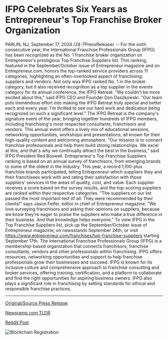 # IFPG Celebrates Six Years as Entrepreneur's Top Franchise Broker Organization

PARLIN, NJ, September 17, 2024 /24-7PressRelease/ -- For the sixth consecutive year, the International Franchise Professionals Group (IFPG) has been recognized as the No. 1 franchise broker organization on Entrepreneur's prestigious Top Franchise Suppliers list. This ranking, featured in the September/October issue of Entrepreneur magazine and on Entrepreneur.com, honors the top-ranked service providers across 11 categories, highlighting an often-overlooked aspect of franchising: suppliers and vendors. Not only was IFPG ranked No. 1 in the broker category, but it also received recognition as a top supplier in the events category for its annual conference, the IFPG Retreat. "We couldn't be more excited about this," said IFPG CEO and Founder Don Daszkowski. "Our team puts tremendous effort into making the IFPG Retreat truly special and better each and every year. I'm thrilled to see our hard work and dedication being recognized on such a significant level."  The IFPG Retreat is the company's signature event of the year, bringing together hundreds of IFPG members, including franchising's most respected consultants, franchisors and vendors. This annual event offers a lively mix of educational sessions, networking opportunities, workshops and presentations, all known for their high-quality content and welcoming atmosphere. "Our mission is to connect franchise professionals and help them build strong relationships. We excel at this, and that's why we continually attract the best in the business," said IFPG President Red Boswell.  Entrepreneur's Top Franchise Suppliers ranking is based on an annual survey of franchisors, from emerging brands to some of the oldest in the industry. This year, a record 1,100-plus franchise brands participated, telling Entrepreneur which suppliers they and their franchisees work with and rating their satisfaction with those suppliers' services in the areas of quality, cost, and value. Each supplier receives a score based on the survey results, and the top-scoring suppliers are ranked within their respective categories.  "The suppliers on our list passed the most important test of all: They were recommended by their clients!" says Jason Feifer, editor in chief of Entrepreneur magazine. "We love surveying franchisors and asking their opinions on suppliers, because we know they're eager to praise the suppliers who make a true difference in their business. And that knowledge helps everyone."  To view IFPG in the Top Franchise Suppliers list, pick up the September/October issue of Entrepreneur magazine, on newsstands September 24th, or visit https://www.entrepreneur.com/franchises/top-franchise-suppliers starting September 17th.  The International Franchise Professionals Group (IFPG) is a membership-based organization that connects franchisors, franchise consultants, vendors and other professionals within franchising. IFPG offers resources, networking opportunities and support to help franchise professionals grow their businesses and succeed.  IFPG is known for its inclusive culture and comprehensive approach to franchise consulting and broker services, offering training, certification, and a platform to collaborate and find the right opportunities for aspiring business owners. IFPG also plays a significant role in franchising by setting standards for ethical and responsible franchise practices. 

---

[Original/Source Press Release](https://www.24-7pressrelease.com/press-release/514364/ifpg-celebrates-six-years-as-entrepreneurs-top-franchise-broker-organization)
                    

[Newsramp.com TLDR](None) 



[Reddit Post](https://www.reddit.com/r/AwardsAndRecognition/comments/1fistks/ifpg_named_no_1_franchise_broker_organization_for/) 



![Blockchain Registration](https://cdn.newsramp.app/24-7PressRelease/qrcode/249/17/keepDB0C.webp)